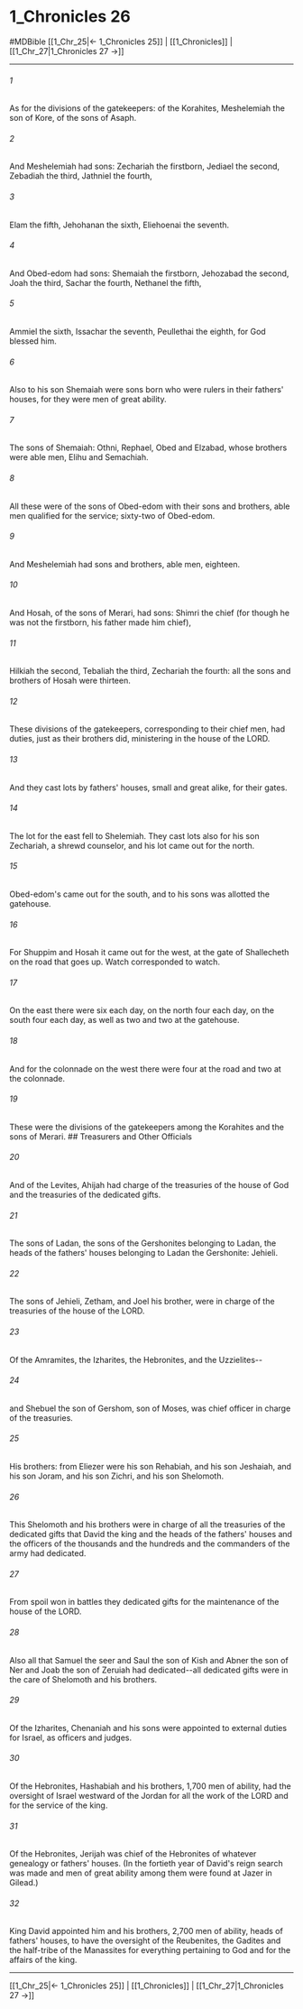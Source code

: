 # 1_Chronicles 26
#MDBible
[[1_Chr_25|← 1_Chronicles 25]] | [[1_Chronicles]] | [[1_Chr_27|1_Chronicles 27 →]]

***

###### 1 
As for the divisions of the gatekeepers: of the Korahites, Meshelemiah the son of Kore, of the sons of Asaph. 

###### 2 
And Meshelemiah had sons: Zechariah the firstborn, Jediael the second, Zebadiah the third, Jathniel the fourth, 

###### 3 
Elam the fifth, Jehohanan the sixth, Eliehoenai the seventh. 

###### 4 
And Obed-edom had sons: Shemaiah the firstborn, Jehozabad the second, Joah the third, Sachar the fourth, Nethanel the fifth, 

###### 5 
Ammiel the sixth, Issachar the seventh, Peullethai the eighth, for God blessed him. 

###### 6 
Also to his son Shemaiah were sons born who were rulers in their fathers' houses, for they were men of great ability. 

###### 7 
The sons of Shemaiah: Othni, Rephael, Obed and Elzabad, whose brothers were able men, Elihu and Semachiah. 

###### 8 
All these were of the sons of Obed-edom with their sons and brothers, able men qualified for the service; sixty-two of Obed-edom. 

###### 9 
And Meshelemiah had sons and brothers, able men, eighteen. 

###### 10 
And Hosah, of the sons of Merari, had sons: Shimri the chief (for though he was not the firstborn, his father made him chief), 

###### 11 
Hilkiah the second, Tebaliah the third, Zechariah the fourth: all the sons and brothers of Hosah were thirteen. 

###### 12 
These divisions of the gatekeepers, corresponding to their chief men, had duties, just as their brothers did, ministering in the house of the LORD. 

###### 13 
And they cast lots by fathers' houses, small and great alike, for their gates. 

###### 14 
The lot for the east fell to Shelemiah. They cast lots also for his son Zechariah, a shrewd counselor, and his lot came out for the north. 

###### 15 
Obed-edom's came out for the south, and to his sons was allotted the gatehouse. 

###### 16 
For Shuppim and Hosah it came out for the west, at the gate of Shallecheth on the road that goes up. Watch corresponded to watch. 

###### 17 
On the east there were six each day, on the north four each day, on the south four each day, as well as two and two at the gatehouse. 

###### 18 
And for the colonnade on the west there were four at the road and two at the colonnade. 

###### 19 
These were the divisions of the gatekeepers among the Korahites and the sons of Merari. ## Treasurers and Other Officials 

###### 20 
And of the Levites, Ahijah had charge of the treasuries of the house of God and the treasuries of the dedicated gifts. 

###### 21 
The sons of Ladan, the sons of the Gershonites belonging to Ladan, the heads of the fathers' houses belonging to Ladan the Gershonite: Jehieli. 

###### 22 
The sons of Jehieli, Zetham, and Joel his brother, were in charge of the treasuries of the house of the LORD. 

###### 23 
Of the Amramites, the Izharites, the Hebronites, and the Uzzielites-- 

###### 24 
and Shebuel the son of Gershom, son of Moses, was chief officer in charge of the treasuries. 

###### 25 
His brothers: from Eliezer were his son Rehabiah, and his son Jeshaiah, and his son Joram, and his son Zichri, and his son Shelomoth. 

###### 26 
This Shelomoth and his brothers were in charge of all the treasuries of the dedicated gifts that David the king and the heads of the fathers' houses and the officers of the thousands and the hundreds and the commanders of the army had dedicated. 

###### 27 
From spoil won in battles they dedicated gifts for the maintenance of the house of the LORD. 

###### 28 
Also all that Samuel the seer and Saul the son of Kish and Abner the son of Ner and Joab the son of Zeruiah had dedicated--all dedicated gifts were in the care of Shelomoth and his brothers. 

###### 29 
Of the Izharites, Chenaniah and his sons were appointed to external duties for Israel, as officers and judges. 

###### 30 
Of the Hebronites, Hashabiah and his brothers, 1,700 men of ability, had the oversight of Israel westward of the Jordan for all the work of the LORD and for the service of the king. 

###### 31 
Of the Hebronites, Jerijah was chief of the Hebronites of whatever genealogy or fathers' houses. (In the fortieth year of David's reign search was made and men of great ability among them were found at Jazer in Gilead.) 

###### 32 
King David appointed him and his brothers, 2,700 men of ability, heads of fathers' houses, to have the oversight of the Reubenites, the Gadites and the half-tribe of the Manassites for everything pertaining to God and for the affairs of the king. 

***

[[1_Chr_25|← 1_Chronicles 25]] | [[1_Chronicles]] | [[1_Chr_27|1_Chronicles 27 →]]
